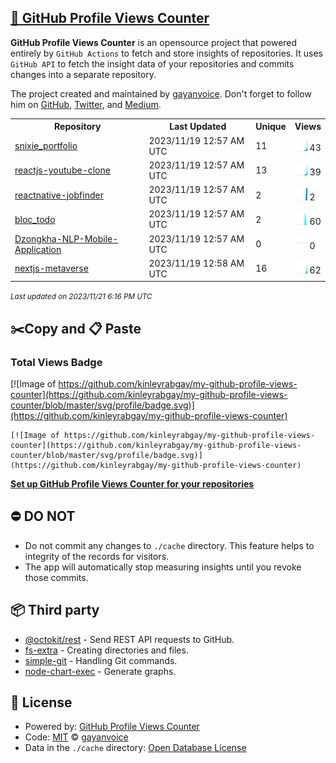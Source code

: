 ## [🚀 GitHub Profile Views Counter](https://github.com/gayanvoice/github-profile-views-counter)
**GitHub Profile Views Counter** is an opensource project that powered entirely by  `GitHub Actions` to fetch and store insights of repositories.
It uses `GitHub API` to fetch the insight data of your repositories and commits changes into a separate repository.

The project created and maintained by [gayanvoice](https://github.com/gayanvoice). Don't forget to follow him on [GitHub](https://github.com/gayanvoice), [Twitter](https://twitter.com/gayanvoice), and [Medium](https://gayanvoice.medium.com/).

<table>
	<tr>
		<th>
			Repository
		</th>
		<th>
			Last Updated
		</th>
		<th>
			Unique
		</th>
		<th>
			Views
		</th>
	</tr>
	<tr>
		<td>
			<a href="https://github.com/kinleyrabgay/my-github-profile-views-counter/tree/master/readme/619275366/year.md">
				snixie_portfolio
			</a>
		</td>
		<td>
			2023/11/19 12:57 AM UTC
		</td>
		<td>
			11
		</td>
		<td>
			<img alt="Response time graph" src="https://github.com/kinleyrabgay/my-github-profile-views-counter/raw/master/graph/619275366/small/year.png" height="20"> 43
		</td>
	</tr>
	<tr>
		<td>
			<a href="https://github.com/kinleyrabgay/my-github-profile-views-counter/tree/master/readme/619128532/year.md">
				reactjs-youtube-clone
			</a>
		</td>
		<td>
			2023/11/19 12:57 AM UTC
		</td>
		<td>
			13
		</td>
		<td>
			<img alt="Response time graph" src="https://github.com/kinleyrabgay/my-github-profile-views-counter/raw/master/graph/619128532/small/year.png" height="20"> 39
		</td>
	</tr>
	<tr>
		<td>
			<a href="https://github.com/kinleyrabgay/my-github-profile-views-counter/tree/master/readme/619550591/year.md">
				reactnative-jobfinder
			</a>
		</td>
		<td>
			2023/11/19 12:57 AM UTC
		</td>
		<td>
			2
		</td>
		<td>
			<img alt="Response time graph" src="https://github.com/kinleyrabgay/my-github-profile-views-counter/raw/master/graph/619550591/small/year.png" height="20"> 2
		</td>
	</tr>
	<tr>
		<td>
			<a href="https://github.com/kinleyrabgay/my-github-profile-views-counter/tree/master/readme/697110580/year.md">
				bloc_todo
			</a>
		</td>
		<td>
			2023/11/19 12:57 AM UTC
		</td>
		<td>
			2
		</td>
		<td>
			<img alt="Response time graph" src="https://github.com/kinleyrabgay/my-github-profile-views-counter/raw/master/graph/697110580/small/year.png" height="20"> 60
		</td>
	</tr>
	<tr>
		<td>
			<a href="https://github.com/kinleyrabgay/my-github-profile-views-counter/tree/master/readme/662394435/year.md">
				Dzongkha-NLP-Mobile-Application
			</a>
		</td>
		<td>
			2023/11/19 12:57 AM UTC
		</td>
		<td>
			0
		</td>
		<td>
			<img alt="Response time graph" src="https://github.com/kinleyrabgay/my-github-profile-views-counter/raw/master/graph/662394435/small/year.png" height="20"> 0
		</td>
	</tr>
	<tr>
		<td>
			<a href="https://github.com/kinleyrabgay/my-github-profile-views-counter/tree/master/readme/619164835/year.md">
				nextjs-metaverse
			</a>
		</td>
		<td>
			2023/11/19 12:58 AM UTC
		</td>
		<td>
			16
		</td>
		<td>
			<img alt="Response time graph" src="https://github.com/kinleyrabgay/my-github-profile-views-counter/raw/master/graph/619164835/small/year.png" height="20"> 62
		</td>
	</tr>
</table>

<small><i>Last updated on 2023/11/21 6:16 PM UTC</i></small>

## ✂️Copy and 📋 Paste
### Total Views Badge
[![Image of https://github.com/kinleyrabgay/my-github-profile-views-counter](https://github.com/kinleyrabgay/my-github-profile-views-counter/blob/master/svg/profile/badge.svg)](https://github.com/kinleyrabgay/my-github-profile-views-counter)

```readme
[![Image of https://github.com/kinleyrabgay/my-github-profile-views-counter](https://github.com/kinleyrabgay/my-github-profile-views-counter/blob/master/svg/profile/badge.svg)](https://github.com/kinleyrabgay/my-github-profile-views-counter)
```
[**Set up GitHub Profile Views Counter for your repositories**](https://github.com/gayanvoice/github-profile-views-counter)
## ⛔ DO NOT
- Do not commit any changes to `./cache` directory. This feature helps to integrity of the records for visitors.
- The app will automatically stop measuring insights until you revoke those commits.
## 📦 Third party

- [@octokit/rest](https://www.npmjs.com/package/@octokit/rest) - Send REST API requests to GitHub.
- [fs-extra](https://www.npmjs.com/package/fs-extra) - Creating directories and files.
- [simple-git](https://www.npmjs.com/package/simple-git) - Handling Git commands.
- [node-chart-exec](https://www.npmjs.com/package/node-chart-exec) - Generate graphs.
## 📄 License
- Powered by: [GitHub Profile Views Counter](https://github.com/gayanvoice/github-profile-views-counter)
- Code: [MIT](./LICENSE) © [gayanvoice](https://github.com/gayanvoice)
- Data in the `./cache` directory: [Open Database License](https://opendatacommons.org/licenses/odbl/1-0/)